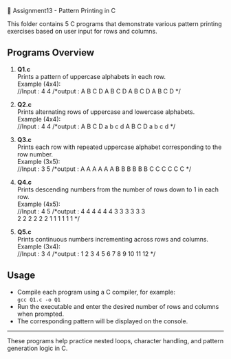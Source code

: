 📂 Assignment13 - Pattern Printing in C

This folder contains 5 C programs that demonstrate various pattern printing exercises based on user input for rows and columns.

## Programs Overview

1. **Q1.c**  
   Prints a pattern of uppercase alphabets in each row.  
   Example (4x4):  
//Input : 4   4
/*output : A  B  C  D
           A  B  C  D
           A  B  C  D
           A  B  C  D
*/


2. **Q2.c**  
Prints alternating rows of uppercase and lowercase alphabets.  
Example (4x4):  
//Input : 4   4
/*output : A  B  C  D
           a  b  c  d
           A  B  C  D
           a  b  c  d
*/



3. **Q3.c**  
Prints each row with repeated uppercase alphabet corresponding to the row number.  
Example (3x5):  
//Input : 3   5
/*output : A  A  A  A  A  A
           B  B  B  B  B  B
           C  C  C  C  C  C
*/


4. **Q4.c**  
Prints descending numbers from the number of rows down to 1 in each row.  
Example (4x5):  
//Input : 4   5
/*output : 4  4  4  4  4  4
           3  3  3  3  3  3  
           2  2  2  2  2  2
           1  1  1  1  1  1
*/



5. **Q5.c**  
Prints continuous numbers incrementing across rows and columns.  
Example (3x4):  
//Input : 3   4
/*output : 1    2   3   4
           5    6   7   8
           9    10  11  12
*/




## Usage

- Compile each program using a C compiler, for example:  
`gcc Q1.c -o Q1`  
- Run the executable and enter the desired number of rows and columns when prompted.  
- The corresponding pattern will be displayed on the console.

---

These programs help practice nested loops, character handling, and pattern generation logic in C.
